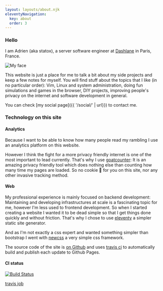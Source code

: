 ```yaml
---
layout: layouts/about.njk
eleventyNavigation:
  key: about
  order: 3
---
```


### Hello

I am Adrien (aka statox), a server software engineer at [Dashlane](https://www.dashlane.com/) in Paris, France.

<img class="profile-picture" src="{{ '/images/me.jpg' | url }}" alt="My face"/>

This website is just a place for me to talk a bit about my side projects and keep a few notes for myself. You will find stuff about the topics that I like (in no particular order): Vim, Linux and system administration, doing fun simulations and games in the browser, DIY projects, improving people's privacy on the internet and software development in general.

You can check [my social page]({{ '/social/' | url}}) to contact me.

### Technology on this site

#### Analytics

Because I want to be able to know how many people read my rambling I use an analytics platform on this website.

However I think the fight for a more privacy friendly internet is one of the most important to lead currently. That's why I use [goatcounter](https://www.goatcounter.com/): It is an amazing privacy friendly tool which does nothing else than counting how many time my pages are loaded. So no cookie :cookie: for you on this site, nor any other invasive tracking method.

#### Web

My professional experience is mainly focused on backend development: Maintaining and developing infrastructures at scale is a fascinating topic for me, however I'm less used to frontend development. So when I started creating a website I wanted it to be dead simple so that I get things done quickly and without friction. That's why I chose to use [eleventy](https://11ty.dev/) a simpler static site generator.

And as I'm not exactly a css expert and wanted something simpler than bootstrap I went with [newcss](https://newcss.net/) a very simple css framework.

The source code of the site is [on Github](https://github.com/statox/blog/) and uses [travis ci](https://travis-ci.com/) to automatically build and publish each update to Github Pages.

#### CI status

[![Build Status](https://travis-ci.com/statox/blog.svg?branch=master)](https://travis-ci.com/statox/blog)

[travis job](https://travis-ci.com/github/statox/blog)

